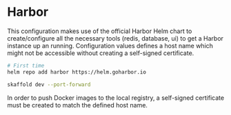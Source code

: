 # Harbor

This configuration makes use of the official Harbor Helm chart to create/configure all the necessary tools (redis, database, ui) to get a Harbor instance up an running. Configuration values defines a host name which might not be accessible without creating a self-signed certificate.

```sh
# First time
helm repo add harbor https://helm.goharbor.io
```

```sh
skaffold dev --port-forward
```

In order to push Docker images to the local registry, a self-signed certificate must be created to match the defined host name.
